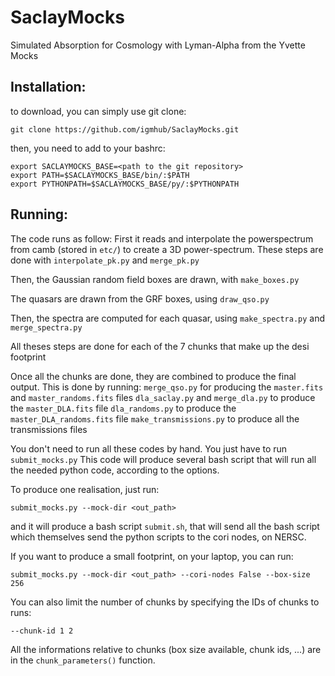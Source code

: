 # SaclayMocks

Simulated Absorption for Cosmology with Lyman-Alpha from the Yvette Mocks


## Installation:
to download, you can simply use git clone:
```
git clone https://github.com/igmhub/SaclayMocks.git
```

then, you need to add to your bashrc:
```
export SACLAYMOCKS_BASE=<path to the git repository>
export PATH=$SACLAYMOCKS_BASE/bin/:$PATH
export PYTHONPATH=$SACLAYMOCKS_BASE/py/:$PYTHONPATH
```

## Running:
The code runs as follow:
First it reads and interpolate the powerspectrum from camb (stored in `etc/`) to create a 3D power-spectrum.
These steps are done with `interpolate_pk.py` and `merge_pk.py`

Then, the Gaussian random field boxes are drawn, with `make_boxes.py`

The quasars are drawn from the GRF boxes, using `draw_qso.py`

Then, the spectra are computed for each quasar, using `make_spectra.py` and `merge_spectra.py`

All theses steps are done for each of the 7 chunks that make up the desi footprint

Once all the chunks are done, they are combined to produce the final output. This is done by running:
`merge_qso.py` for producing the `master.fits` and `master_randoms.fits` files
`dla_saclay.py` and `merge_dla.py` to produce the `master_DLA.fits` file
`dla_randoms.py` to produce the `master_DLA_randoms.fits` file
`make_transmissions.py` to produce all the transmissions files



You don't need to run all these codes by hand. You just have to run `submit_mocks.py`
This code will produce several bash script that will run all the needed python code, according to the options.

To produce one realisation, just run:
```
submit_mocks.py --mock-dir <out_path>
```

and it will produce a bash script `submit.sh`, that will send all the bash script which
themselves send the python scripts to the cori nodes, on NERSC.


If you want to produce a small footprint, on your laptop, you can run:
```
submit_mocks.py --mock-dir <out_path> --cori-nodes False --box-size 256
```

You can also limit the number of chunks by specifying the IDs of chunks to runs:
```
--chunk-id 1 2
```

All the informations relative to chunks (box size available, chunk ids, ...) are in the `chunk_parameters()` function.
